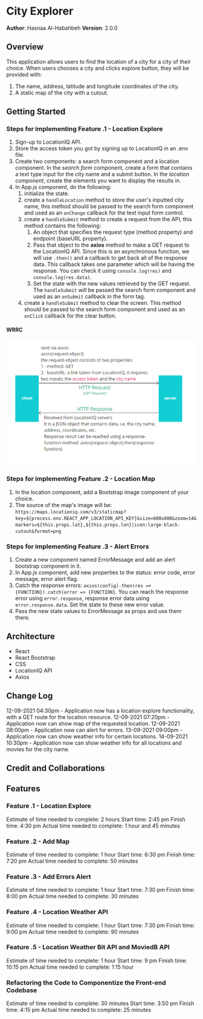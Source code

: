 # City Explorer

**Author**: Hasnaa Al-Habahbeh
**Version**: 2.0.0

## Overview

This application allows users to find the location of a city for a city of their choice. When users chooses a city and clicks explore button, they will be provided with:

1. The name, address, latitude and longitude coordinates of the city.
2. A static map of the city with a cutout.

## Getting Started

### Steps for implementing Feature .1 - Location Explore

1. Sign-up to LocationIQ API.
2. Store the access token you got by signing up to LocationIQ in an .env file.
3. Create two components: a search form component and a location component. In the *search form* component, create a form that contains a text type input for the city name and a submit button. In the *location component*, create the elements you want to display the results in.
4. In App.js component, do the following:
    1. initialize the state.
    2. create a `handleLocation` method to store the user's inputted city name, this method should be passed to the search form component and used as an `onChange` callback for the text input form control.
    3. create a `handleSubmit` method to create a request from the API, this method contains the following:
        1. An object that specifies the request type (method property) and endpoint (baseURL property).
        2. Pass that object to the **axios** method to make a GET request to the LocationIQ API. Since this is an asynchronous function, we will use `.then()` and a callback to get back all of the response data.
        This callback takes one parameter which will be having the response. You can check it using `console.log(res)` and `console.log(res.data)`.
        3. Set the state with the new values retrieved by the GET request.
    The `handleSubmit` will be passed the search form component and used as an `onSubmit` callback in the form tag.
    4. create a `handleSubmit` method to clear the screen. This method should be passed to the search form component and used as an `onClick` callback for the clear button.

#### WRRC

![WRRC image](./src/assets/WRRC.PNG)

### Steps for implementing Feature .2 - Location Map

1. In the location component, add a Bootstrap image component of your choice.
2. The source of the map's image will be: `https://maps.locationiq.com/v3/staticmap?key=${process.env.REACT_APP_LOCATION_API_KEY}&size=600x600&zoom=14&markers=${this.props.lat},${this.props.lon}|icon:large-black-cutout&format=png`

### Steps for implementing Feature .3 - Alert Errors

1. Create a new component named ErrorMessage and add an alert bootstrap component in it.
2. In App.js component, add new properties to the status: error code, error message, error alert flag.
3. Catch the response errors: `axios(config).then(res => {FUNCTION}).catch(error => {FUNCTION}`.
    You can reach the response error using `error.response`, response error data using `error.response.data`.
    Set the state to these new error value.
4. Pass the new state values to ErrorMessage as props and use them there.

## Architecture

* React
* React Bootstrap
* CSS
* LocationIQ API
* Axios

## Change Log

12-09-2021 04:30pm - Application now has a location explore functionality, with a GET route for the location resource.
12-09-2021 07:20pm - Application now can show map of the requested location.
12-09-2021 08:00pm - Application now can alert for errors.
13-09-2021 09:00pm - Application now can show weather info for certain locations.
14-09-2021 10:30pm - Application now can show weather info for all locations and movies for the city name.

## Credit and Collaborations
<!-- Give credit (and a link) to other people or resources that helped you build this application. -->

## Features

### Feature .1 - Location Explore

Estimate of time needed to complete: 2 hours
Start time: 2:45 pm
Finish time: 4:30 pm
Actual time needed to complete: 1 hour and 45 minutes

### Feature .2 - Add Map

Estimate of time needed to complete: 1 hour
Start time: 6:30 pm
Finish time: 7:20 pm
Actual time needed to complete: 50 minutes

### Feature .3 - Add Errors Alert

Estimate of time needed to complete: 1 hour
Start time: 7:30 pm
Finish time: 8:00 pm
Actual time needed to complete: 30 minutes

### Feature .4 - Location Weather API

Estimate of time needed to complete: 1 hour
Start time: 7:30 pm
Finish time: 9:00 pm
Actual time needed to complete: 90 minutes

### Feature .5 - Location Weather Bit API and MoviedB API

Estimate of time needed to complete: 1 hour
Start time: 9 pm
Finish time: 10:15 pm
Actual time needed to complete: 1:15 hour

### Refactoring the Code to Componentize the Front-end Codebase

Estimate of time needed to complete: 30 minutes
Start time: 3:50 pm
Finish time: 4:15 pm
Actual time needed to complete: 25 minutes
